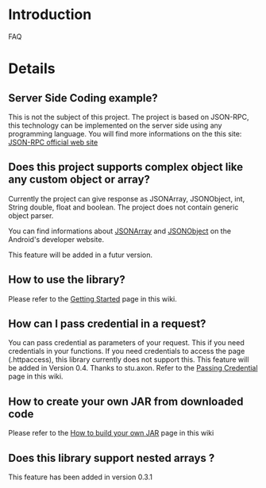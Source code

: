 # Introduction #

FAQ

# Details #

## Server Side Coding example? ##
This is not the subject of this project. The project is based on JSON-RPC, this technology can be implemented on the server side using any programming language.
You will find more informations on the this site: [JSON-RPC official web site](http://www.jsonrpc.org/)

## Does this project supports complex object like any custom object or array? ##
Currently the project can give response as JSONArray, JSONObject, int, String double, float and boolean. The project does not contain generic object parser.

You can find informations about [JSONArray](http://developer.android.com/reference/org/json/JSONArray.html) and [JSONObject](http://developer.android.com/reference/org/json/JSONObject.html) on the Android's developer website.

This feature will be added in a futur version.

## How to use the library? ##
Please refer to the [Getting Started](GettingStarted.md) page in this wiki.

## How can I pass credential in a request? ##
You can pass credential as parameters of your request. This if you need credentials in your functions. If you need credentials to access the page (.httpaccess), this library currently does not support this.
This feature will be added in Version 0.4. Thanks to stu.axon. Refer to the [Passing Credential](PassingCredential.md) page in this wiki.

## How to create your own JAR from downloaded code ##
Please refer to the [How to build your own JAR](HowBuildJar.md) page in this wiki

## Does this library support nested arrays ? ##
This feature has been added in version 0.3.1